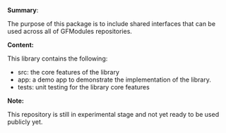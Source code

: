 **Summary**:

The purpose of this package is to include shared interfaces that can be used across all of GFModules repositories.

**Content:**

This library contains the following:

- src: the core features of the library
- app: a demo app to demonstrate the implementation of the library.
- tests: unit testing for the library core features

**Note:**

This repository is still in experimental stage and not yet ready to be used publicly yet.  
